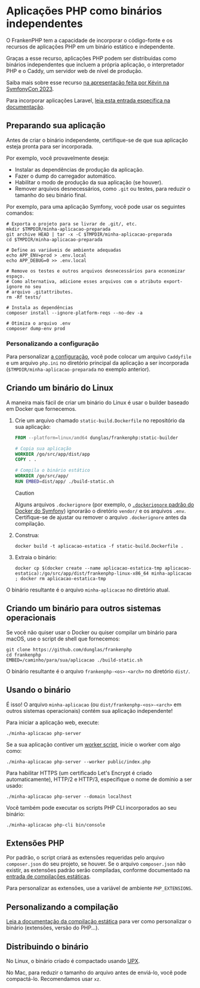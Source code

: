 # Aplicações PHP como binários independentes

O FrankenPHP tem a capacidade de incorporar o código-fonte e os recursos de
aplicações PHP em um binário estático e independente.

Graças a esse recurso, aplicações PHP podem ser distribuídas como binários
independentes que incluem a própria aplicação, o interpretador PHP e o Caddy, um
servidor web de nível de produção.

Saiba mais sobre esse recurso
[na apresentação feita por Kévin na SymfonyCon 2023](https://dunglas.dev/2023/12/php-and-symfony-apps-as-standalone-binaries/).

Para incorporar aplicações Laravel,
[leia esta entrada específica na documentação](laravel.md#laravel-apps-as-standalone-binaries).

## Preparando sua aplicação

Antes de criar o binário independente, certifique-se de que sua aplicação esteja
pronta para ser incorporada.

Por exemplo, você provavelmente deseja:

- Instalar as dependências de produção da aplicação.
- Fazer o dump do carregador automático.
- Habilitar o modo de produção da sua aplicação (se houver).
- Remover arquivos desnecessários, como `.git` ou testes, para reduzir o tamanho
  do seu binário final.

Por exemplo, para uma aplicação Symfony, você pode usar os seguintes comandos:

```console
# Exporta o projeto para se livrar de .git/, etc.
mkdir $TMPDIR/minha-aplicacao-preparada
git archive HEAD | tar -x -C $TMPDIR/minha-aplicacao-preparada
cd $TMPDIR/minha-aplicacao-preparada

# Define as variáveis de ambiente adequadas
echo APP_ENV=prod > .env.local
echo APP_DEBUG=0 >> .env.local

# Remove os testes e outros arquivos desnecessários para economizar espaço.
# Como alternativa, adicione esses arquivos com o atributo export-ignore no seu
# arquivo .gitattributes.
rm -Rf tests/

# Instala as dependências
composer install --ignore-platform-reqs --no-dev -a

# Otimiza o arquivo .env
composer dump-env prod
```

### Personalizando a configuração

Para personalizar
[a configuração](config.md), você pode colocar um arquivo `Caddyfile` e um
arquivo `php.ini` no diretório principal da aplicação a ser incorporada
(`$TMPDIR/minha-aplicacao-preparada` no exemplo anterior).

## Criando um binário do Linux

A maneira mais fácil de criar um binário do Linux é usar o builder baseado em
Docker que fornecemos.

1. Crie um arquivo chamado `static-build.Dockerfile` no repositório da sua
   aplicação:

   ```dockerfile
   FROM --platform=linux/amd64 dunglas/frankenphp:static-builder

   # Copia sua aplicação
   WORKDIR /go/src/app/dist/app
   COPY . .

   # Compila o binário estático
   WORKDIR /go/src/app/
   RUN EMBED=dist/app/ ./build-static.sh
   ```

   > [!CAUTION]
   >
   > Alguns arquivos `.dockerignore` (por exemplo, o
   > [`.dockerignore` padrão do Docker do Symfony](https://github.com/dunglas/symfony-docker/blob/main/.dockerignore))
   > ignorarão o diretório `vendor/` e os arquivos `.env`.
   > Certifique-se de ajustar ou remover o arquivo `.dockerignore` antes da
   > compilação.

4. Construa:

   ```console
   docker build -t aplicacao-estatica -f static-build.Dockerfile .
   ```

3. Extraia o binário:

   ```console
   docker cp $(docker create --name aplicacao-estatica-tmp aplicacao-estatica):/go/src/app/dist/frankenphp-linux-x86_64 minha-aplicacao ; docker rm aplicacao-estatica-tmp
   ```

O binário resultante é o arquivo `minha-aplicacao` no diretório atual.

## Criando um binário para outros sistemas operacionais

Se você não quiser usar o Docker ou quiser compilar um binário para macOS, use o
script de shell que fornecemos:

```console
git clone https://github.com/dunglas/frankenphp
cd frankenphp
EMBED=/caminho/para/sua/aplicacao ./build-static.sh
```

O binário resultante é o arquivo `frankenphp-<os>-<arch>` no diretório `dist/`.

## Usando o binário

É isso! O arquivo `minha-aplicacao` (ou `dist/frankenphp-<os>-<arch>` em outros
sistemas operacionais) contém sua aplicação independente!

Para iniciar a aplicação web, execute:

```console
./minha-aplicacao php-server
```

Se a sua aplicação contiver um [worker script](worker.md), inicie o worker com
algo como:

```console
./minha-aplicacao php-server --worker public/index.php
```

Para habilitar HTTPS (um certificado Let's Encrypt é criado automaticamente),
HTTP/2 e HTTP/3, especifique o nome de domínio a ser usado:

```console
./minha-aplicacao php-server --domain localhost
```

Você também pode executar os scripts PHP CLI incorporados ao seu binário:

```console
./minha-aplicacao php-cli bin/console
```

## Extensões PHP

Por padrão, o script criará as extensões requeridas pelo arquivo `composer.json`
do seu projeto, se houver.
Se o arquivo `composer.json` não existir, as extensões padrão serão compiladas,
conforme documentado na [entrada de compilações estáticas](static.md).

Para personalizar as extensões, use a variável de ambiente `PHP_EXTENSIONS`.

## Personalizando a compilação

[Leia a documentação da compilação estática](static.md) para ver como
personalizar o binário (extensões, versão do PHP...).

## Distribuindo o binário

No Linux, o binário criado é compactado usando [UPX](https://upx.github.io).

No Mac, para reduzir o tamanho do arquivo antes de enviá-lo, você pode
compactá-lo.
Recomendamos usar `xz`.
